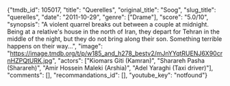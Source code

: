 {"tmdb_id": 105017, "title": "Querelles", "original_title": "Soog", "slug_title": "querelles", "date": "2011-10-29", "genre": ["Drame"], "score": "5.0/10", "synopsis": "A violent quarrel breaks out between a couple at midnight. Being at a relative's house in the north of Iran, they depart for Tehran in the middle of the night, but they do not bring along their son. Something terrible happens on their way...", "image": "https://image.tmdb.org/t/p/w185_and_h278_bestv2/mJnYYqtRUENJ6X90crnHZPQtURK.jpg", "actors": ["Kiomars Giti (Kamran)", "Sharareh Pasha (Sharareh)", "Amir Hossein Maleki (Arshia)", "Adel Yaraghi (Taxi driver)"], "comments": [], "recommandations_id": [], "youtube_key": "notfound"}